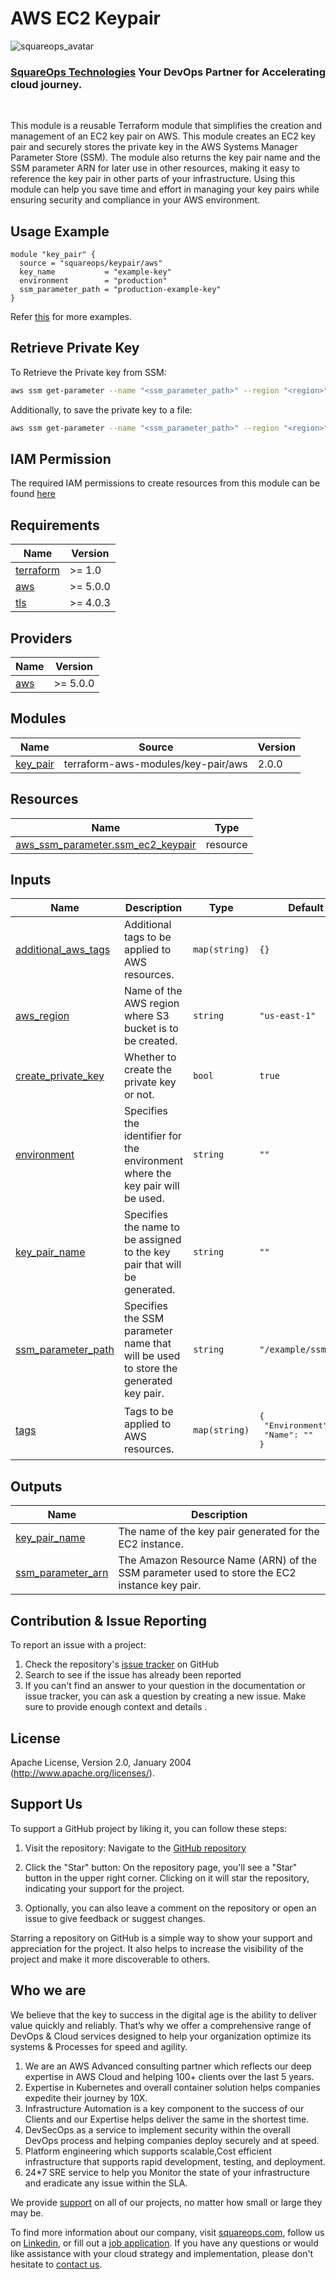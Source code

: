 # AWS EC2 Keypair
![squareops_avatar]

[squareops_avatar]: https://squareops.com/wp-content/uploads/2022/12/squareops-logo.png

### [SquareOps Technologies](https://squareops.com/) Your DevOps Partner for Accelerating cloud journey.
<br>

This module is a reusable Terraform module that simplifies the creation and management of an EC2 key pair on AWS. This module creates an EC2 key pair and securely stores the private key in the AWS Systems Manager Parameter Store (SSM). The module also returns the key pair name and the SSM parameter ARN for later use in other resources, making it easy to reference the key pair in other parts of your infrastructure. Using this module can help you save time and effort in managing your key pairs while ensuring security and compliance in your AWS environment.

## Usage Example

```hcl
module "key_pair" {
  source = "squareops/keypair/aws"
  key_name           = "example-key"
  environment        = "production"
  ssm_parameter_path = "production-example-key"
}
```
Refer [this](https://github.com/squareops/terraform-aws-keypair/tree/main/examples) for more examples.


## Retrieve Private Key

To Retrieve the Private key from SSM:
```bash
aws ssm get-parameter --name "<ssm_parameter_path>" --region "<region>" --query Parameter.Value --output text
```

Additionally, to save the private key to a file:
```bash
aws ssm get-parameter --name "<ssm_parameter_path>" --region "<region>" --with-decryption --query Parameter.Value --output text > keypair.pem
```

## IAM Permission
The required IAM permissions to create resources from this module can be found [here](https://github.com/squareops/terraform-aws-keypair/blob/main/IAM.md)


<!-- BEGINNING OF PRE-COMMIT-TERRAFORM DOCS HOOK -->
## Requirements

| Name | Version |
|------|---------|
| <a name="requirement_terraform"></a> [terraform](#requirement\_terraform) | >= 1.0 |
| <a name="requirement_aws"></a> [aws](#requirement\_aws) | >= 5.0.0 |
| <a name="requirement_tls"></a> [tls](#requirement\_tls) | >= 4.0.3 |

## Providers

| Name | Version |
|------|---------|
| <a name="provider_aws"></a> [aws](#provider\_aws) | >= 5.0.0 |

## Modules

| Name | Source | Version |
|------|--------|---------|
| <a name="module_key_pair"></a> [key\_pair](#module\_key\_pair) | terraform-aws-modules/key-pair/aws | 2.0.0 |

## Resources

| Name | Type |
|------|------|
| [aws_ssm_parameter.ssm_ec2_keypair](https://registry.terraform.io/providers/hashicorp/aws/latest/docs/resources/ssm_parameter) | resource |

## Inputs

| Name | Description | Type | Default | Required |
|------|-------------|------|---------|:--------:|
| <a name="input_additional_aws_tags"></a> [additional\_aws\_tags](#input\_additional\_aws\_tags) | Additional tags to be applied to AWS resources. | `map(string)` | `{}` | no |
| <a name="input_aws_region"></a> [aws\_region](#input\_aws\_region) | Name of the AWS region where S3 bucket is to be created. | `string` | `"us-east-1"` | no |
| <a name="input_create_private_key"></a> [create\_private\_key](#input\_create\_private\_key) | Whether to create the private key or not. | `bool` | `true` | no |
| <a name="input_environment"></a> [environment](#input\_environment) | Specifies the identifier for the environment where the key pair will be used. | `string` | `""` | no |
| <a name="input_key_pair_name"></a> [key\_pair\_name](#input\_key\_pair\_name) | Specifies the name to be assigned to the key pair that will be generated. | `string` | `""` | no |
| <a name="input_ssm_parameter_path"></a> [ssm\_parameter\_path](#input\_ssm\_parameter\_path) | Specifies the SSM parameter name that will be used to store the generated key pair. | `string` | `"/example/ssm"` | no |
| <a name="input_tags"></a> [tags](#input\_tags) | Tags to be applied to AWS resources. | `map(string)` | <pre>{<br>  "Environment": "",<br>  "Name": ""<br>}</pre> | no |

## Outputs

| Name | Description |
|------|-------------|
| <a name="output_key_pair_name"></a> [key\_pair\_name](#output\_key\_pair\_name) | The name of the key pair generated for the EC2 instance. |
| <a name="output_ssm_parameter_arn"></a> [ssm\_parameter\_arn](#output\_ssm\_parameter\_arn) | The Amazon Resource Name (ARN) of the SSM parameter used to store the EC2 instance key pair. |
<!-- END OF PRE-COMMIT-TERRAFORM DOCS HOOK -->

## Contribution & Issue Reporting

To report an issue with a project:

  1. Check the repository's [issue tracker](https://github.com/squareops/terraform-aws-keypair/issues) on GitHub
  2. Search to see if the issue has already been reported
  3. If you can't find an answer to your question in the documentation or issue tracker, you can ask a question by creating a new issue. Make sure to provide enough context and details .

## License

Apache License, Version 2.0, January 2004 (http://www.apache.org/licenses/).

## Support Us

To support a GitHub project by liking it, you can follow these steps:

  1. Visit the repository: Navigate to the [GitHub repository](https://github.com/squareops/terraform-aws-keypair)

  2. Click the "Star" button: On the repository page, you'll see a "Star" button in the upper right corner. Clicking on it will star the repository, indicating your support for the project.

  3. Optionally, you can also leave a comment on the repository or open an issue to give feedback or suggest changes.

Starring a repository on GitHub is a simple way to show your support and appreciation for the project. It also helps to increase the visibility of the project and make it more discoverable to others.

## Who we are

We believe that the key to success in the digital age is the ability to deliver value quickly and reliably. That’s why we offer a comprehensive range of DevOps & Cloud services designed to help your organization optimize its systems & Processes for speed and agility.

  1. We are an AWS Advanced consulting partner which reflects our deep expertise in AWS Cloud and helping 100+ clients over the last 5 years.
  2. Expertise in Kubernetes and overall container solution helps companies expedite their journey by 10X.
  3. Infrastructure Automation is a key component to the success of our Clients and our Expertise helps deliver the same in the shortest time.
  4. DevSecOps as a service to implement security within the overall DevOps process and helping companies deploy securely and at speed.
  5. Platform engineering which supports scalable,Cost efficient infrastructure that supports rapid development, testing, and deployment.
  6. 24*7 SRE service to help you Monitor the state of your infrastructure and eradicate any issue within the SLA.

We provide [support](https://squareops.com/contact-us/) on all of our projects, no matter how small or large they may be.

To find more information about our company, visit [squareops.com](https://squareops.com/), follow us on [Linkedin](https://www.linkedin.com/company/squareops-technologies-pvt-ltd/), or fill out a [job application](https://squareops.com/careers/). If you have any questions or would like assistance with your cloud strategy and implementation, please don't hesitate to [contact us](https://squareops.com/contact-us/).
